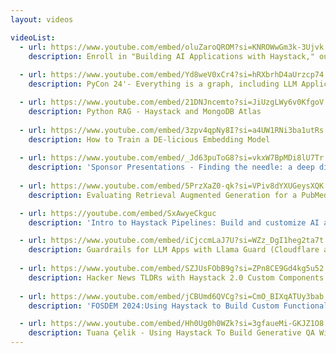 ```yaml
---
layout: videos

videoList:
  - url: https://www.youtube.com/embed/oluZaroQROM?si=KNROWwGm3k-3Ujvk
    description: Enroll in "Building AI Applications with Haystack," our new short course!
    
  - url: https://www.youtube.com/embed/Yd8weV0xCr4?si=hRXbrhD4aUrzcp74
    description: PyCon 24'- Everything is a graph, including LLM Applications (and that’s handy)

  - url: https://www.youtube.com/embed/21DNJncemto?si=JiUzgLWy6v0KfgoV
    description: Python RAG - Haystack and MongoDB Atlas
    
  - url: https://www.youtube.com/embed/3zpv4qpNy8I?si=a4UW1RNi3ba1utRs
    description: How to Train a DE-licious Embedding Model
  
  - url: https://www.youtube.com/embed/_Jd63puToG8?si=vkxW7BpMDi8lU7Tr
    description: 'Sponsor Presentations - Finding the needle: a deep dive into the rewriting of Haystack'
    
  - url: https://www.youtube.com/embed/5PrzXaZ0-qk?si=VPiv8dYXUGeysXQK
    description: Evaluating Retrieval Augmented Generation for a PubMed QA App

  - url: https://youtube.com/embed/SxAwyeCkguc
    description: 'Intro to Haystack Pipelines: Build and customize AI applications'

  - url: https://www.youtube.com/embed/iCjccmLaJ7U?si=WZz_DgI1heg2ta7t
    description: Guardrails for LLM Apps with Llama Guard (Cloudflare and Haystack)
  
  - url: https://www.youtube.com/embed/SZJUsFObB9g?si=ZPn8CE9Gd4kg5u52
    description: Hacker News TLDRs with Haystack 2.0 Custom Components
  
  - url: https://www.youtube.com/embed/jCBUmd6QVCg?si=CmO_BIXqATUy3bab
    description: 'FOSDEM 2024:Using Haystack to Build Custom Functionality for LLM Applications'

  - url: https://www.youtube.com/embed/Hh0Ug0h0WZk?si=3gfaueMi-GKJZ1O8
    description: Tuana Çelik - Using Haystack To Build Generative QA With LLMs | CODING WATERKANT
---
```

